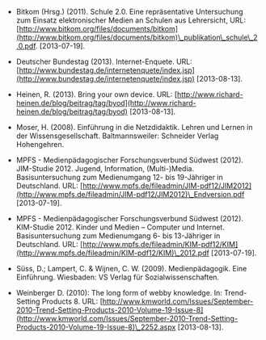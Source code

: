 <!-- filename: 99_Literatur.md -->
<!-- title: Literatur -->

- Bitkom (Hrsg.) (2011). Schule 2.0. Eine repräsentative Untersuchung zum Einsatz elektronischer Medien an Schulen aus Lehrersicht, URL: [http://www.bitkom.org/files/documents/bitkom](http://www.bitkom.org/files/documents/bitkom)\_publikation\_schule\_2.0.pdf. \[2013-07-19].

- Deutscher Bundestag (2013). Internet-Enquete. URL: [http://www.bundestag.de/internetenquete/index.jsp](http://www.bundestag.de/internetenquete/index.jsp) \[2013-08-13].

- Heinen, R. (2013). Bring your own device. URL: [http://www.richard-heinen.de/blog/beitrag/tag/byod](http://www.richard-heinen.de/blog/beitrag/tag/byod) \[2013-08-13].

- Moser, H. (2008). Einführung in die Netzdidaktik. Lehren und Lernen in der Wissensgesellschaft. Baltmannsweiler: Schneider Verlag Hohengehren.

- MPFS - Medienpädagogischer Forschungsverbund Südwest (2012). JIM-Studie 2012. Jugend, Information, (Multi-)Media. Basisuntersuchung zum Medienumgang 12- bis 19-Jähriger in Deutschland. URL: [http://www.mpfs.de/fileadmin/JIM-pdf12/JIM2012](http://www.mpfs.de/fileadmin/JIM-pdf12/JIM2012)\_Endversion.pdf \[2013-07-19].

- MPFS - Medienpädagogischer Forschungsverbund Südwest (2012). KIM-Studie 2012. Kinder und Medien – Computer und Internet. Basisuntersuchung zum Medienumgang 6- bis 13-Jähriger in Deutschland. URL: [http://www.mpfs.de/fileadmin/KIM-pdf12/KIM](http://www.mpfs.de/fileadmin/KIM-pdf12/KIM)\_2012.pdf \[2013-07-19].

- Süss, D.; Lampert, C. & Wijnen, C. W. (2009). Medienpädagogik. Eine Einführung. Wiesbaden: VS Verlag für Sozialwissenschaften.

- Weinberger D. (2010): The long form of webby knowledge. In: Trend-Setting Products 8. URL: [http://www.kmworld.com/Issues/September-2010-Trend-Setting-Products-2010-Volume-19-Issue-8](http://www.kmworld.com/Issues/September-2010-Trend-Setting-Products-2010-Volume-19-Issue-8)\_2252.aspx \[2013-08-13].
